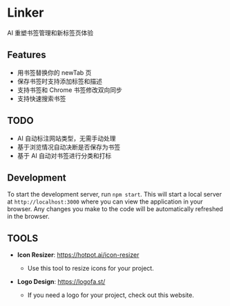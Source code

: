 # Linker

AI 重塑书签管理和新标签页体验

## Features

- 用书签替换你的 newTab 页
- 保存书签时支持添加标签和描述
- 支持书签和 Chrome 书签修改双向同步
- 支持快速搜索书签


## TODO

- AI 自动标注网站类型，无需手动处理
- 基于浏览情况自动决断是否保存为书签
- 基于 AI 自动对书签进行分类和打标


## Development

To start the development server, run `npm start`. This will start a local server at `http://localhost:3000` where you can view the application in your browser. Any changes you make to the code will be automatically refreshed in the browser.


## TOOLS


- **Icon Resizer**: https://hotpot.ai/icon-resizer
  - Use this tool to resize icons for your project.

- **Logo Design**: https://logofa.st/
  - If you need a logo for your project, check out this website.
